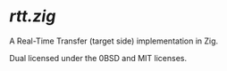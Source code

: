 # _rtt.zig_

A Real-Time Transfer (target side) implementation in Zig.

Dual licensed under the 0BSD and MIT licenses.

